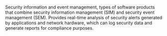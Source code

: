 Security information and event management, types of software products that combine security information management (SIM) and security event management (SEM). Provides real-time analysis of security alerts generated by applications and network hardware, which can log security data and generate reports for compliance purposes.